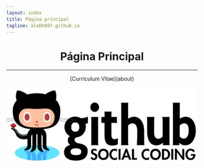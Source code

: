 ```yaml
---
layout: index
title: Página principal
tagline: aleDh097.github.io
---
```


<center> <h1>Página Principal</h1></center>

<center><hr>
[Curriculum Vitae](about)
</center>

![Portada](static/img/foto2.png "Portada")
